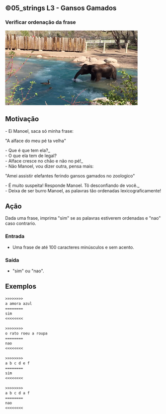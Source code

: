 ## ©05_strings L3 - Gansos Gamados
### Verificar ordenação da frase

![](__capa.jpg)

## Motivação

\- Ei Manoel, saca só minha frase:

"A alface do meu pé ta velha"

\- Que é que tem ela?_  
\- O que ela tem de legal?  
\- Alface cresce no chão e não no pé!_  
\- Não Manoel, vou dizer outra, pensa mais:

"Amei assistir elefantes ferindo gansos gamados no zoologico"

\- É muito suspeita! Responde Manoel. Tô desconfiando de você._  
\- Deixa de ser burro Manoel, as palavras tão ordenadas lexicograficamente!

## Ação

Dada uma frase, imprima "sim" se as palavras estiverem ordenadas e "nao" caso contrario.

### Entrada

- Uma frase de até 100 caracteres minúsculos e sem acento.

### Saída

- "sim" ou "nao".

## Exemplos

```
>>>>>>>>
a amora azul
========
sim
<<<<<<<<

>>>>>>>>
o rato roeu a roupa
========
nao
<<<<<<<<

>>>>>>>>
a b c d e f
========
sim
<<<<<<<<

>>>>>>>>
a b c d a f
========
nao
<<<<<<<<
```